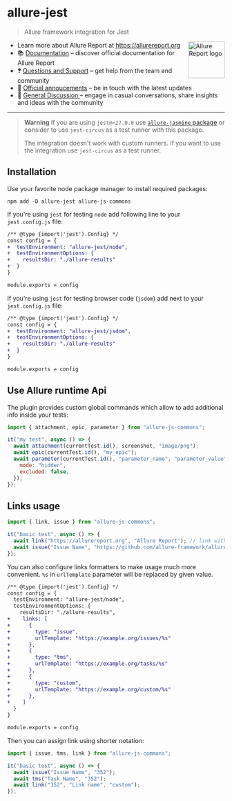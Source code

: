 # allure-jest

> Allure framework integration for Jest

[<img src="https://allurereport.org/public/img/allure-report.svg" height="85px" alt="Allure Report logo" align="right" />](https://allurereport.org "Allure Report")

- Learn more about Allure Report at https://allurereport.org
- 📚 [Documentation](https://allurereport.org/docs/) – discover official documentation for Allure Report
- ❓ [Questions and Support](https://github.com/orgs/allure-framework/discussions/categories/questions-support) – get help from the team and community
- 📢 [Official annoucements](https://github.com/orgs/allure-framework/discussions/categories/announcements) – be in touch with the latest updates
- 💬 [General Discussion ](https://github.com/orgs/allure-framework/discussions/categories/general-discussion) – engage in casual conversations, share insights and ideas with the community

---

> **Warning**
> If you are using `jest@<27.0.0` use [`allure-jasmine` package][allure-jasmine]
> or consider to use `jest-circus` as a test runner with this package.
>
> The integration doesn't work with custom runners. If you want to use the
> integration use `jest-circus` as a test runner.

## Installation

Use your favorite node package manager to install required packages:

```shell
npm add -D allure-jest allure-js-commons
```

If you're using `jest` for testing `node` add following line to your `jest.config.js` file:

```diff
/** @type {import('jest').Config} */
const config = {
+  testEnvironment: "allure-jest/node",
+  testEnvironmentOptions: {
+    resultsDir: "./allure-results"
+  }
}

module.exports = config
```

If you're using `jest` for testing browser code (`jsdom`) add next to your `jest.config.js` file:

```diff
/** @type {import('jest').Config} */
const config = {
+  testEnvironment: "allure-jest/jsdom",
+  testEnvironmentOptions: {
+    resultsDir: "./allure-results"
+  }
}

module.exports = config
```

## Use Allure runtime Api

The plugin provides custom global commands which allow to add additional info
inside your tests:

```javascript
import { attachment, epic, parameter } from "allure-js-commons";

it("my test", async () => {
  await attachment(currentTest.id(), screenshot, "image/png");
  await epic(currentTest.id(), "my_epic");
  await parameter(currentTest.id(), "parameter_name", "parameter_value", {
    mode: "hidden",
    excluded: false,
  });
});
```

## Links usage

```js
import { link, issue } from "allure-js-commons";

it("basic test", async () => {
  await link("https://allurereport.org", "Allure Report"); // link with name
  await issue("Issue Name", "https://github.com/allure-framework/allure-js/issues/352");
});
```

You can also configure links formatters to make usage much more convenient. `%s`
in `urlTemplate` parameter will be replaced by given value.

```diff
/** @type {import('jest').Config} */
const config = {
  testEnvironment: "allure-jest/node",
  testEnvironmentOptions: {
    resultsDir: "./allure-results",
+    links: [
+      {
+        type: "issue",
+        urlTemplate: "https://example.org/issues/%s"
+      },
+      {
+        type: "tms",
+        urlTemplate: "https://example.org/tasks/%s"
+      },
+      {
+        type: "custom",
+        urlTemplate: "https://example.org/custom/%s"
+      },
+    ]
  }
}

module.exports = config
```

Then you can assign link using shorter notation:

```js
import { issue, tms, link } from "allure-js-commons";

it("basic test", async () => {
  await issue("Issue Name", "352");
  await tms("Task Name", "352");
  await link("352", "Link name", "custom");
});
```

[allure-jasmine]: https://github.com/allure-framework/allure-js/tree/master/packages/allure-jasmine
